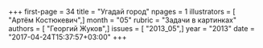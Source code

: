 +++
first-page = 34
title = "Угадай город"
npages = 1
illustrators = [ "Артём Костюкевич",]
month = "05"
rubric = "Задачи в картинках"
authors = [ "Георгий Жуков",]
issues = [ "2013_05",]
year = "2013"
date = "2017-04-24T15:37:57+03:00"
+++
